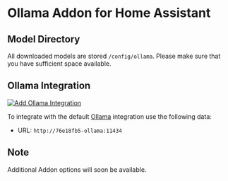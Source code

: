 # Ollama Addon for Home Assistant

## Model Directory

All downloaded models are stored `/config/ollama`. Please make sure that you have sufficient space available.

## Ollama Integration

[![Add Ollama Integration](https://my.home-assistant.io/badges/brand.svg)](https://my.home-assistant.io/redirect/config_flow_start/?domain=ollama)

To integrate with the default [Ollama](https://www.home-assistant.io/integrations/ollama/) integration use the following data:

- URL: `http://76e18fb5-ollama:11434`

## Note

Additional Addon options will soon be available.
